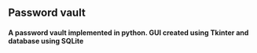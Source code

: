 ## Password vault
#### A password vault implemented in python. GUI created using Tkinter and database using SQLite
